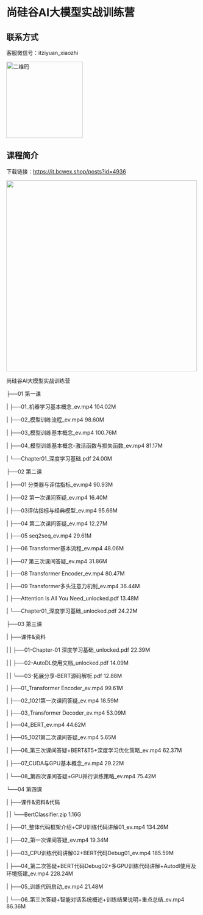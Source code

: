 # 尚硅谷AI大模型实战训练营

## 联系方式

客服微信号：itziyuan_xiaozhi

<img src="https://ziyuanyun.oss-cn-guangzhou.aliyuncs.com/common/20240614073449/666b82192834a.jpg" width="200" height="200" alt="二维码">

## 课程简介

下载链接：https://it.bcwex.shop/posts?id=4936

<img src="https://ziyuanyun.oss-cn-guangzhou.aliyuncs.com/yun/20241201154515/674c140bcde20.jpg" width="500" alt="">

  尚硅谷AI大模型实战训练营



 ├──01 第一课

 | ├──01_机器学习基本概念_ev.mp4 104.02M

 | ├──02_模型训练流程_ev.mp4 98.60M

 | ├──03_模型训练基本概念_ev.mp4 100.76M

 | ├──04_模型训练基本概念-激活函数与损失函数_ev.mp4 81.17M

 | └──Chapter01_深度学习基础.pdf 24.00M

 ├──02 第二课

 | ├──01 分类器与评估指标_ev.mp4 90.93M

 | ├──02 第一次课间答疑_ev.mp4 16.40M

 | ├──03评估指标与经典模型_ev.mp4 95.66M

 | ├──04 第二次课间答疑_ev.mp4 12.27M

 | ├──05 seq2seq_ev.mp4 29.61M

 | ├──06 Transformer基本流程_ev.mp4 48.06M

 | ├──07 第三次课间答疑_ev.mp4 31.86M

 | ├──08 Transformer Encoder_ev.mp4 80.47M

 | ├──09 Transformer多头注意力机制_ev.mp4 36.44M

 | ├──Attention Is All You Need_unlocked.pdf 13.48M

 | └──Chapter01_深度学习基础_unlocked.pdf 24.22M

 ├──03 第三课

 | ├──课件&amp;资料

 | | ├──01-Chapter-01 深度学习基础_unlocked.pdf 22.39M

 | | ├──02-AutoDL使用文档_unlocked.pdf 14.09M

 | | └──03-拓展分享-BERT源码解析.pdf 12.88M

 | ├──01_Transformer Encoder_ev.mp4 99.61M

 | ├──02_1021第一次课间答疑_ev.mp4 18.59M

 | ├──03_Transformer Decoder_ev.mp4 53.09M

 | ├──04_BERT_ev.mp4 44.62M

 | ├──05_1021第二次课间答疑_ev.mp4 5.65M

 | ├──06_第三次课间答疑+BERT&amp;T5+深度学习优化策略_ev.mp4 62.37M

 | ├──07_CUDA与GPU基本概念_ev.mp4 29.22M

 | └──08_第四次课间答疑+GPU并行训练策略_ev.mp4 75.42M

 └──04 第四课

 | ├──课件&amp;资料&amp;代码

 | | └──BertClassifier.zip 1.16G

 | ├──01_整体代码框架介绍+CPU训练代码讲解01_ev.mp4 134.26M

 | ├──02_第一次课间答疑_ev.mp4 19.34M

 | ├──03_CPU训练代码讲解02+BERT代码Debug01_ev.mp4 185.59M

 | ├──04_第二次答疑+BERT代码Debug02+多GPU训练代码讲解+Autodl使用及环境搭建_ev.mp4 228.24M

 | ├──05_训练代码启动_ev.mp4 21.48M

 | └──06_第三次答疑+智能对话系统概述+训练结果说明+重点总结_ev.mp4 86.36M

  